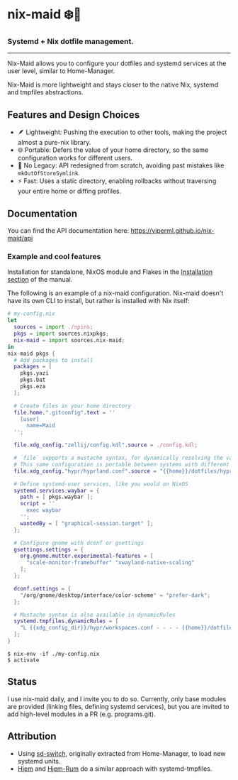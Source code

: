 <div class="VPHide">
  <h1>nix-maid ❄️🧹</h1>
  <h3>Systemd + Nix dotfile management.</h3>
</div>


---

Nix-Maid allows you to configure your dotfiles and systemd services at the user level, similar to Home-Manager.

Nix-Maid is more lightweight and stays closer to the native Nix, systemd and tmpfiles abstractions.

<div class="VPHide">

## Features and Design Choices

- 🪶 Lightweight: Pushing the execution to other tools, making the project almost a pure-nix library.
- 🌐 Portable: Defers the value of your home directory, so the same configuration works for different users.
- 🚫 No Legacy: API redesigned from scratch, avoiding past mistakes like `mkOutOfStoreSymlink`.
- ⚡ Fast: Uses a static directory, enabling rollbacks without traversing your entire home or diffing profiles.

## Documentation

You can find the API documentation here: https://viperml.github.io/nix-maid/api

</div>


### Example and cool features

Installation for standalone, NixOS module and Flakes in the [Installation section](https://viperml.github.io/nix-maid/installation) of the manual.

The following is an example of a nix-maid configuration. Nix-maid doesn't have its own CLI to install, but rather is installed with Nix itself:


```nix
# my-config.nix
let
  sources = import ./npins;
  pkgs = import sources.nixpkgs;
  nix-maid = import sources.nix-maid;
in
nix-maid pkgs {
  # Add packages to install
  packages = [
    pkgs.yazi
    pkgs.bat
    pkgs.eza
  ];

  # Create files in your home directory
  file.home.".gitconfig".text = ''
    [user]
      name=Maid
  '';

  file.xdg_config."zellij/config.kdl".source = ./config.kdl;

  # `file` supports a mustache syntax, for dynamically resolving the value of {{home}}
  # This same configuration is portable between systems with different home dirs
  file.xdg_config."hypr/hyprland.conf".source = "{{home}}/dotfiles/hyprland.conf";

  # Define systemd-user services, like you would on NixOS
  systemd.services.waybar = {
    path = [ pkgs.waybar ];
    script = ''
      exec waybar
    '';
    wantedBy = [ "graphical-session.target" ];
  };

  # Configure gnome with dconf or gsettings
  gsettings.settings = {
    org.gnome.mutter.experimental-features = [
      "scale-monitor-framebuffer" "xwayland-native-scaling"
    ];
  };

  dconf.settings = {
    "/org/gnome/desktop/interface/color-scheme" = "prefer-dark";
  };

  # Mustache syntax is also available in dynamicRules
  systemd.tmpfiles.dynamicRules = [
    "L {{xdg_config_dir}}/hypr/workspaces.conf - - - - {{home}}/dotfiles/workspaces.conf"
  ];
}
```

```
$ nix-env -if ./my-config.nix
$ activate
```

## Status

I use nix-maid daily, and I invite you to do so. Currently, only base modules are provided (linking files, defining systemd services), but you
are invited to add high-level modules in a PR (e.g. programs.git).

## Attribution

- Using [sd-switch](https://sr.ht/~rycee/sd-switch/), originally extracted from Home-Manager, to load new systemd units.
- [Hjem](https://github.com/feel-co/hjem) and [Hjem-Rum](https://github.com/snugnug/hjem-rum) do a similar approach with systemd-tmpfiles.
